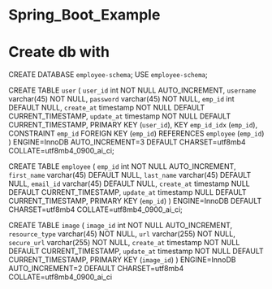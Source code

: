 # Spring_Boot_Example
# Create db with 

CREATE DATABASE `employee-schema`;
USE `employee-schema`;

CREATE TABLE `user` (
  `user_id` int NOT NULL AUTO_INCREMENT,
  `username` varchar(45) NOT NULL,
  `password` varchar(45) NOT NULL,
  `emp_id` int DEFAULT NULL,
  `create_at` timestamp NOT NULL DEFAULT CURRENT_TIMESTAMP,
  `update_at` timestamp NOT NULL DEFAULT CURRENT_TIMESTAMP,
  PRIMARY KEY (`user_id`),
  KEY `emp_id_idx` (`emp_id`),
  CONSTRAINT `emp_id` FOREIGN KEY (`emp_id`) REFERENCES `employee` (`emp_id`)
) ENGINE=InnoDB AUTO_INCREMENT=3 DEFAULT CHARSET=utf8mb4 COLLATE=utf8mb4_0900_ai_ci;

CREATE TABLE `employee` (
  `emp_id` int NOT NULL AUTO_INCREMENT,
  `first_name` varchar(45) DEFAULT NULL,
  `last_name` varchar(45) DEFAULT NULL,
  `email_id` varchar(45) DEFAULT NULL,
  `create_at` timestamp NULL DEFAULT CURRENT_TIMESTAMP,
  `update_at` timestamp NULL DEFAULT CURRENT_TIMESTAMP,
  PRIMARY KEY (`emp_id`)
) ENGINE=InnoDB DEFAULT CHARSET=utf8mb4 COLLATE=utf8mb4_0900_ai_ci;


CREATE TABLE `image` (
`image_id` int NOT NULL AUTO_INCREMENT,
`resource_type` varchar(45) NOT NULL,
`url` varchar(255) NOT NULL,
`secure_url` varchar(255) NOT NULL,
`create_at` timestamp NOT NULL DEFAULT CURRENT_TIMESTAMP,
`update_at` timestamp NOT NULL DEFAULT CURRENT_TIMESTAMP,
PRIMARY KEY (`image_id`)
) ENGINE=InnoDB AUTO_INCREMENT=2 DEFAULT CHARSET=utf8mb4 COLLATE=utf8mb4_0900_ai_ci